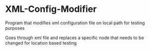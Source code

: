 # XML-Config-Modifier
Program that modifies xml configuration file on local path for testing purposes

Goes through xml file and replaces a specific node that needs to be changed for location based testing
